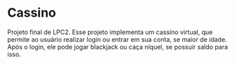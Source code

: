 # Cassino
Projeto final de LPC2. Esse projeto implementa um cassino virtual, que permite ao usuário realizar login ou entrar em sua conta, se maior de idade. Após o login, ele pode jogar blackjack ou caça níquel, se possuir saldo para isso. 
